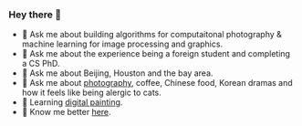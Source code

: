 ### Hey there 👋

- 💬 Ask me about building algorithms for computaitonal photography & machine learning for image processing and graphics.
- 💬 Ask me about the experience being a foreign student and completing a CS PhD.
- 💬 Ask me about Beijing, Houston and the bay area.
- 💬 Ask me about [photography](https://www.flickr.com/photos/ceciliavision/albums), coffee, Chinese food, Korean dramas and how it feels like being alergic to cats.
- 🌱 Learning [digital painting](https://www.instagram.com/cecilia_with_pixels/).
- 🤝 Know me better [here](http://eecs.berkeley.edu/~cecilia77).

<!--
**ceciliavision/ceciliavision** is a ✨ _special_ ✨ repository because its `README.md` (this file) appears on your GitHub profile.

Here are some ideas to get you started:

- 🔭 I’m currently working on ...
- 🌱 I’m currently learning ...
- 👯 I’m looking to collaborate on ...
- 🤔 I’m looking for help with ...
- 💬 Ask me about ...
- 📫 How to reach me: ...
- 😄 Pronouns: ...
- ⚡ Fun fact: ...
-->
